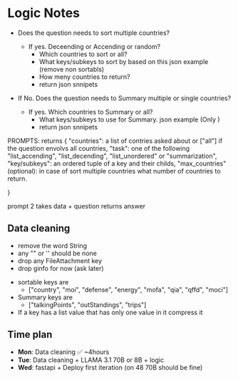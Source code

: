 

# Logic Notes
- Does the question needs to sort multiple countries?
    - If yes. Deceending or Accending or random? 
        - Which countries to sort or all?
        - What keys/subkeys to sort by based on this json example (remove non sortabls)
        - How meny countries to return? 
        - return json snnipets 

- If No. Does the question needs to Summary multiple or single countries?
    - If yes. Which countries to Summary or all?
        - What keys/subkeys to use for Summary. json example (Only )
        - return json snnipets


PROMPTS: 
returns 
{
    "countries": a list of contries asked about or ["all"] if the question envolvs all countries,
    "task": one of the following "list_accending", "list_decending", "list_unordered" or "summarization",
    "key/subkeys": an ordered tuple of a key and their childs,
    "max_countries"(optional): in case of sort multiple countries what number of countries to return. 
     
}


prompt 2
takes data + question returns answer 

## Data cleaning
- remove the word String
- any "" or '' should be none
- drop any FileAttachment key
- drop ginfo for now (ask later)
<!-- - drop trips for now (ask later) -->
- sortable keys are 
    - ["country", "moi", "defense", "energy", "mofa", "qia", "qffd", "moci"]
- Summary keys are
    - ["talkingPoints", "outStandings", "trips"]
- If a key has a list value that has only one value in it compress it 

## Time plan
- **Mon**: Data cleaning ✅ ~4hours
- **Tue**: Data cleaning + LLAMA 3.1 70B or 8B + logic
- **Wed**: fastapi + Deploy first iteration (on 48 70B should be fine)

